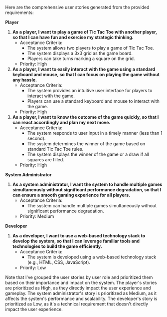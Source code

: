 Here are the comprehensive user stories generated from the provided requirements:

**Player**

1. **As a player, I want to play a game of Tic Tac Toe with another player, so that I can have fun and exercise my strategic thinking.**
	* Acceptance Criteria:
		+ The system allows two players to play a game of Tic Tac Toe.
		+ The system displays a 3x3 grid as the game board.
		+ Players can take turns marking a square on the grid.
	* Priority: High
2. **As a player, I want to easily interact with the game using a standard keyboard and mouse, so that I can focus on playing the game without any hassle.**
	* Acceptance Criteria:
		+ The system provides an intuitive user interface for players to interact with the game.
		+ Players can use a standard keyboard and mouse to interact with the game.
	* Priority: High
3. **As a player, I want to know the outcome of the game quickly, so that I can react accordingly and plan my next move.**
	* Acceptance Criteria:
		+ The system responds to user input in a timely manner (less than 1 second).
		+ The system determines the winner of the game based on standard Tic Tac Toe rules.
		+ The system displays the winner of the game or a draw if all squares are filled.
	* Priority: High

**System Administrator**

1. **As a system administrator, I want the system to handle multiple games simultaneously without significant performance degradation, so that I can ensure a smooth gaming experience for all players.**
	* Acceptance Criteria:
		+ The system can handle multiple games simultaneously without significant performance degradation.
	* Priority: Medium

**Developer**

1. **As a developer, I want to use a web-based technology stack to develop the system, so that I can leverage familiar tools and technologies to build the game efficiently.**
	* Acceptance Criteria:
		+ The system is developed using a web-based technology stack (e.g., HTML, CSS, JavaScript).
	* Priority: Low

Note that I've grouped the user stories by user role and prioritized them based on their importance and impact on the system. The player's stories are prioritized as High, as they directly impact the user experience and gameplay. The system administrator's story is prioritized as Medium, as it affects the system's performance and scalability. The developer's story is prioritized as Low, as it's a technical requirement that doesn't directly impact the user experience.